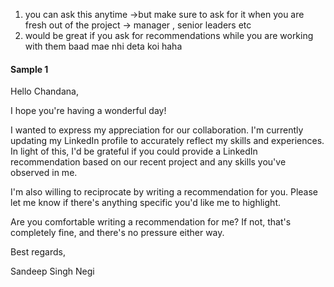 1. you can ask this anytime ->but make sure to ask for it when you are fresh out of the project -> manager , senior leaders etc
2. would be great if you ask for recommendations while you are working with them baad mae nhi deta koi haha

#### Sample 1 


Hello Chandana,

I hope you're having a wonderful day!

I wanted to express my appreciation for our collaboration. I'm currently updating my LinkedIn profile to accurately reflect my skills and experiences. In light of this, I'd be grateful if you could provide a LinkedIn recommendation based on our recent project and any skills you've observed in me.

I'm also willing to reciprocate by writing a recommendation for you. Please let me know if there's anything specific you'd like me to highlight.

Are you comfortable writing a recommendation for me? If not, that's completely fine, and there's no pressure either way.

Best regards,

Sandeep Singh Negi